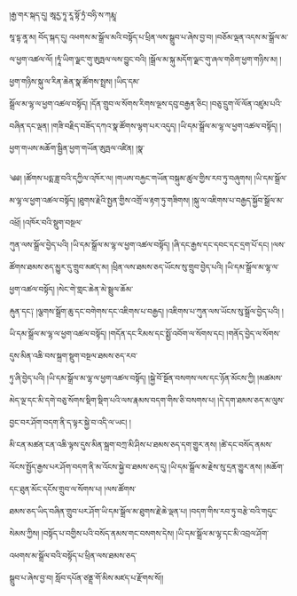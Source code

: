 ﻿  
།རྒྱ་གར་སྐད་དུ། ཨཱརྱ་ཏཱ་རཱ་སྟོ་ཏྲཾ་བཧི་ས་ཀརྨཱ་  
སཱ་དྷ་ནཱ་མ། བོད་སྐད་དུ། འཕགས་མ་སྒྲོལ་མའི་བསྟོད་པ་ཕྲིན་ལས་སྒྲུབ་པ་ཞེས་བྱ་བ། །བཅོམ་ལྡན་འདས་མ་སྒྲོལ་མ་ལ་ཕྱག་འཚལ་ལོ། །ཏཱཾ་ཡིག་ལྗང་གུ་ཨུཏྤལ་ལས་བྱུང་བའི། །སྒྲོལ་མ་སྐུ་མདོག་ལྗང་གུ་ཞལ་གཅིག་ཕྱག་གཉིས་མ། །ཕྱག་གཉིས་སྐུ་ལ་རིན་ཆེན་སྣ་ཚོགས་སྤྲས། །ཡིད་དམ་  
སྒྲོལ་མ་ལྷ་ལ་ཕྱག་འཚལ་བསྟོད། །དོན་གྲུབ་ལ་སོགས་རིགས་ལྔས་དབུ་བརྒྱན་ཅིང། །བཅུ་དྲུག་ལོ་ལོན་འཛུམ་པའི་བཞིན་དང་ལྡན། །གཟི་བརྗིད་བཟོད་དཀའ་སྣ་ཚོགས་ལྷག་པར་འདུད། །ཡི་དམ་སྒྲོལ་མ་ལྷ་ལ་ཕྱག་འཚལ་བསྟོད། །ཕྱག་གཡས་མཆོག་སྦྱིན་ཕྱག་གཡོན་ཨུཏྤལ་འཛིན། །སྣ་  
  
༄༅། །ཚོགས་པདྨ་ཟླ་བའི་དཀྱིལ་འཁོར་ལ། །གཡས་བརྐྱང་གཡོན་བསྐུམ་ཚུལ་གྱིས་རབ་ཏུ་བཞུགས། །ཡི་དམ་སྒྲོལ་མ་ལྷ་ལ་ཕྱག་འཚལ་བསྟོད། །ཐུགས་རྗེའི་སྤྱན་གྱིས་འགྲོ་ལ་རྟག་ཏུ་གཟིགས། །སྐུ་ལ་འཇིགས་པ་བརྒྱད་སྐྱོབ་སྒྲོལ་མ་འཕྲོ། །འཁོར་བའི་སྡུག་བསྔལ་  
ཀུན་ལས་སྒྲོལ་བྱེད་པའི། །ཡི་དམ་སྒྲོལ་མ་ལྷ་ལ་ཕྱག་འཚལ་བསྟོད། །ཞི་དང་རྒྱས་དང་དབང་དང་དྲག་པོ་དང། །ལས་ཚོགས་ཐམས་ཅད་མྱུར་དུ་གྲུབ་མཛད་མ། །ཕྲིན་ལས་ཐམས་ཅད་ཡོངས་སུ་གྲུབ་བྱེད་པའི། །ཡི་དམ་སྒྲོལ་མ་ལྷ་ལ་ཕྱག་འཚལ་བསྟོད། །སེང་གེ་གླང་ཆེན་མེ་སྦྲུལ་ཆོམ་  
རྐུན་དང༑ །ལྕགས་སྒྲོག་ཆུ་དང་བགེགས་དང་འཇིགས་པ་བརྒྱད། །འཇིགས་པ་ཀུན་ལས་ཡོངས་སུ་སྒྲོལ་བྱེད་པའི། །ཡི་དམ་སྒྲོལ་མ་ལྷ་ལ་ཕྱག་འཚལ་བསྟོད། །གདོན་དང་རིམས་དང་སྨྱོ་འབོག་ལ་སོགས་དང། །གནོད་བྱེད་ལ་སོགས་དུས་མིན་འཆི་བས་སྐྲག་སྡུག་བསྔལ་ཐམས་ཅད་རབ་  
ཏུ་ཞི་བྱེད་པའི། །ཡི་དམ་སྒྲོལ་མ་ལྷ་ལ་ཕྱག་འཚལ་བསྟོད། །སྐྱེ་བོ་སྔོན་བསགས་ལས་དང་ཉོན་མོངས་ཀྱི། །མཚམས་མེད་ལྔ་དང་མི་དགེ་བཅུ་སོགས་སྡིག་སྡིག་པའི་ལས་རྣམས་བདག་གིས་ཅི་བསགས་པ། །དེ་དག་ཐམས་ཅད་མ་ལུས་བྱང་བར་ཤོག་བདག་ནི་ད་ལྟར་སྐྱེ་བ་འདི་ལ་ཡང། །  
མི་ངན་མཚན་ངན་འཆི་ལྟས་དུས་མིན་སྐྲག་བཀྲ་མི་ཤིས་པ་ཐམས་ཅད་དག་གྱུར་ནས། །ཚེ་དང་བསོད་ནམས་ལོངས་སྤྱོད་རྒྱས་པར་ཤོག་བདག་ནི་མ་འོངས་སྐྱེ་བ་ཐམས་ཅད་དུ། །ཡི་དམ་སྒྲོལ་མ་རྗེས་སུ་དྲན་གྱུར་ནས། །མཆོག་དང་ཐུན་མོང་དངོས་གྲུབ་ལ་སོགས་པ། །ལས་ཚོགས་  
ཐམས་ཅད་ཡིད་བཞིན་གྲུབ་པར་ཤོག་ཡི་དམ་སྒྲོལ་མ་ཐུགས་རྗེ་ཆེ་ལྡན་པ། །བདག་གིས་རབ་ཏུ་བརྩེ་བའི་གདུང་སེམས་ཀྱིས། །བསྟོད་པ་བགྱིས་པའི་བསོད་ནམས་གང་བསགས་དེས། །ཡི་དམ་སྒྲོལ་མ་ལྷ་དང་མི་འབྲལ་ཤོག་འཕགས་མ་སྒྲོལ་བའི་བསྟོད་པ་ཕྲིན་ལས་ཐམས་ཅད་  
སྒྲུབ་པ་ཞེས་བྱ་བ། སློབ་དཔོན་ཙནྡྲ་གོ་མིས་མཛད་པ་རྫོགས་སོ།།  
  
  
